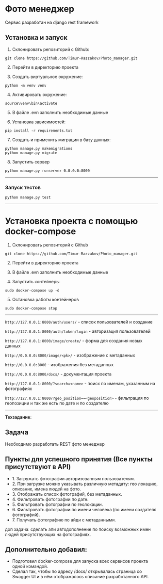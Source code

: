 # Фото менеджер

Сервис разработан на django rest framework


## Установка и запуск

1. Склонировать репозиторий с Github:

````
git clone https://github.com/Timur-Razzakov/Photo_manager.git
````
2. Перейти в директорию проекта

3. Создать виртуальное окружение:

````
python -m venv venv
````

4. Активировать окружение:
````
source\venv\bin\activate
````
5. В файле .evn заполнить необходимые данные
 
6. Установка зависимостей:

```
pip install -r requirements.txt
```

7. Создать и применить миграции в базу данных:
```
python manage.py makemigrations
python manage.py migrate
```
8. Запустить сервер
```
python manage.py runserver 0.0.0.0:8000
```
***
### Запуск тестов
``` 
python manage.py test
```
***
# Установка проекта с помощью docker-compose


1. Склонировать репозиторий с Github
```
git clone https://github.com/Timur-Razzakov/Photo_manager.git
```
2. Перейти в директорию проекта


3. В файле .evn заполнить необходимые данные


4. Запустить контейнеры 
``` 
sudo docker-compose up -d
 ```
5. Остановка работы контейнеров 
```
sudo docker-compose stop
```
***
```http://127.0.0.1:8000/auth/users/``` - список пользователей и создание

```http://127.0.0.1:8000/auth/token/login``` - авторизация пользователей

```http://127.0.0.1:8000/image/create/``` - форма для создания новых данных

```http://0.0.0.0:8000/image/<pk>/``` - изображение с метаданных

```http://0.0.0.0:8000``` - изображения без метаданных

```http://0.0.0.0:8000/docs/``` - документация проекта

```http://127.0.0.1:8000/?search=<name>``` - поиск по именам, указанным на фотографиях

```http://127.0.0.1:8000/?geo_position==<geoposition>``` - фильтрация по геопозиции и так же есть по дате и по создателю 

***

**Техзадание:** 

## Задача

<p>Необходимо разработать REST фото менеджер</p>

## Пункты для успешного принятия (Все пункты присутствуют в API)
<ul>
<li>1. Загружать фотографии авторизованным пользователям.</li>
<li>2. При загрузке можно указывать различную метадату: гео локацию, описание, имена людей на фото.</li>
<li>3. Отображать список фотографий, без метаданных.</li>
<li>4. Фильтровать фотографии по дате.</li>
<li>5. Фильтровать фотографии по геолокации.</li>
<li>6. Фильтровать фотографии по имени человека (по имени создателя фотографий).</li>
<li>7. Получать фотографию по айди с метаданными.</li>
</ul>

<p>доп задача: сделать апи автодополнение по поиску возможных имен людей присутствующих на фотографиях. </p>

## Дополнительно добавил:

<ul>

[//]: # (<li> Тестирование написанного кода.</li>)
<li> Подготовил docker-compose для запуска всех сервисов проекта одной командой.</li>
<li> Сделал так, чтобы по адресу /docs/ открывалась страница со Swagger UI и в нём отображалось описание разработанного API.</li>

</ul>